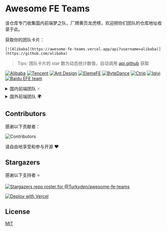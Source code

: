 # Awesome FE Teams

该仓库专门收集国内前端梦之队，厂牌黄页龙虎榜，欢迎把你们团队的仓库地址收录于此。

获取你的团队卡片：

```text
[![Alibaba](https://awesome-fe-teams.vercel.app/api?username=alibaba)](https://github.com/alibaba)
```

> Tips: 团队卡片的 star 数为动态统计数值，自动调用 [api.github](https://api.github.com/) 获取

[![Alibaba](https://awesome-fe-teams.vercel.app/api?username=alibaba)](https://github.com/alibaba)
[![Tencent](https://awesome-fe-teams.vercel.app/api?username=tencent)](https://github.com/tencent)
[![Ant Design](https://awesome-fe-teams.vercel.app/api?username=ant-design)](https://github.com/ant-design)
[![ElemeFE](https://awesome-fe-teams.vercel.app/api?username=elemeFE)](https://github.com/elemeFE)
[![ByteDance](https://awesome-fe-teams.vercel.app/api?username=bytedance)](https://github.com/bytedance)
[![Ctrip](https://awesome-fe-teams.vercel.app/api?username=ctripcorp)](https://github.com/ctripcorp)
[![Iqiyi](https://awesome-fe-teams.vercel.app/api?username=iqiyi)](https://github.com/iqiyi)
[![Baidu EFE team](https://awesome-fe-teams.vercel.app/api?username=ecomfe)](https://github.com/ecomfe)

<details>
<summary>国内前端团队 🀄</summary>

<br /> 

> Tips: 以下仅根据收录日期排名

[Baidu EFE team](https://github.com/ecomfe)

[Bytedance Inc.](https://github.com/bytedance)

[ElemeFE](https://github.com/ElemeFE)

[NSFI](https://github.com/NSFI)

[Proto Team](https://github.com/ProtoTeam)
  
[Alipay](https://github.com/alipay)

[Alibaba](https://github.com/alibaba)

[iQIYI](https://github.com/iqiyi)
  
</details>

<details>
<summary>国外前端团队 🌍</summary>

<br /> 

> Tips: 以下仅根据收录日期排名

[Poimandres](https://github.com/pmndrs)

[Vercel](https://github.com/vercel)

</details>

## Contributors

感谢以下贡献者：

![Contributors](https://contrib.rocks/image?repo=Turkyden/awesome-fe-teams)

请自由地享受和参与开源 ❤️

## Stargazers

感谢以下支持者 ⭐

[![Stargazers repo roster for @Turkyden/awesome-fe-teams](https://reporoster.com/stars/Turkyden/awesome-fe-teams)](https://github.com/Turkyden/awesome-fe-teams/stargazers)

[![Deploy with Vercel](https://vercel.com/button)](https://vercel.com/new/git/external?repository-url=https%3A%2F%2Fgithub.com%2FTurkyden%2Fawesome-fe-teams)

## License

[MIT](./LICENSE)
